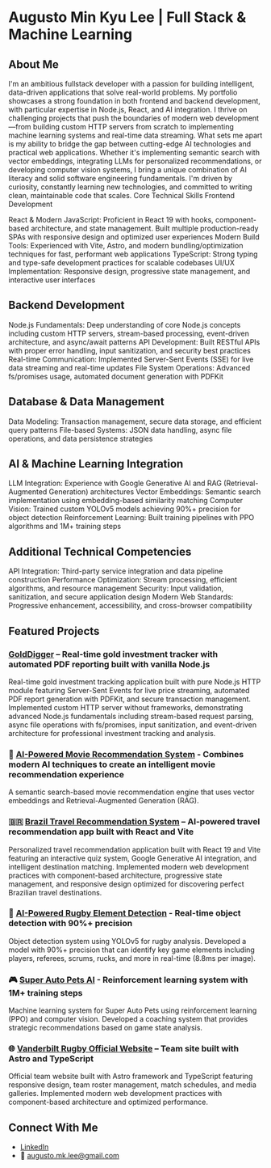 # Augusto Min Kyu Lee | Full Stack & Machine Learning

## About Me
I'm an ambitious fullstack developer with a passion for building intelligent, data-driven applications that solve real-world problems. My portfolio showcases a strong foundation in both frontend and backend development, with particular expertise in Node.js, React, and AI integration. I thrive on challenging projects that push the boundaries of modern web development—from building custom HTTP servers from scratch to implementing machine learning systems and real-time data streaming.
What sets me apart is my ability to bridge the gap between cutting-edge AI technologies and practical web applications. Whether it's implementing semantic search with vector embeddings, integrating LLMs for personalized recommendations, or developing computer vision systems, I bring a unique combination of AI literacy and solid software engineering fundamentals. I'm driven by curiosity, constantly learning new technologies, and committed to writing clean, maintainable code that scales.
Core Technical Skills
Frontend Development

React & Modern JavaScript: Proficient in React 19 with hooks, component-based architecture, and state management. Built multiple production-ready SPAs with responsive design and optimized user experiences
Modern Build Tools: Experienced with Vite, Astro, and modern bundling/optimization techniques for fast, performant web applications
TypeScript: Strong typing and type-safe development practices for scalable codebases
UI/UX Implementation: Responsive design, progressive state management, and interactive user interfaces

## Backend Development

Node.js Fundamentals: Deep understanding of core Node.js concepts including custom HTTP servers, stream-based processing, event-driven architecture, and async/await patterns
API Development: Built RESTful APIs with proper error handling, input sanitization, and security best practices
Real-time Communication: Implemented Server-Sent Events (SSE) for live data streaming and real-time updates
File System Operations: Advanced fs/promises usage, automated document generation with PDFKit

## Database & Data Management

Data Modeling: Transaction management, secure data storage, and efficient query patterns
File-based Systems: JSON data handling, async file operations, and data persistence strategies

## AI & Machine Learning Integration

LLM Integration: Experience with Google Generative AI and RAG (Retrieval-Augmented Generation) architectures
Vector Embeddings: Semantic search implementation using embedding-based similarity matching
Computer Vision: Trained custom YOLOv5 models achieving 90%+ precision for object detection
Reinforcement Learning: Built training pipelines with PPO algorithms and 1M+ training steps

## Additional Technical Competencies

API Integration: Third-party service integration and data pipeline construction
Performance Optimization: Stream processing, efficient algorithms, and resource management
Security: Input validation, sanitization, and secure application design
Modern Web Standards: Progressive enhancement, accessibility, and cross-browser compatibility

## Featured Projects

### [GoldDigger](https://github.com/augustomklee/GoldDigger/blob/main/README.md) – Real-time gold investment tracker with automated PDF reporting built with vanilla Node.js
Real-time gold investment tracking application built with pure Node.js HTTP module featuring Server-Sent Events for live price streaming, automated PDF report generation with PDFKit, and secure transaction management. Implemented custom HTTP server without frameworks, demonstrating advanced Node.js fundamentals including stream-based request parsing, async file operations with fs/promises, input sanitization, and event-driven architecture for professional investment tracking and analysis.

### 🍿 [AI-Powered Movie Recommendation System](https://github.com/augustomklee/PopChoice) - Combines modern AI techniques to create an intelligent movie recommendation experience
A semantic search-based movie recommendation engine that uses vector embeddings and Retrieval-Augmented Generation (RAG).

### 🇧🇷 [Brazil Travel Recommendation System](https://github.com/augustomklee/Where2Brazil) – AI-powered travel recommendation app built with React and Vite
Personalized travel recommendation application built with React 19 and Vite featuring an interactive quiz system, Google Generative AI integration, and intelligent destination matching. Implemented modern web development practices with component-based architecture, progressive state management, and responsive design optimized for discovering perfect Brazilian travel destinations.

### 🏉 [AI-Powered Rugby Element Detection](https://github.com/augustomklee/rugby-element-detection) - Real-time object detection with 90%+ precision
Object detection system using YOLOv5 for rugby analysis. Developed a model with 90%+ precision that can identify key game elements including players, referees, scrums, rucks, and more in real-time (8.8ms per image).
  
### 🎮 [Super Auto Pets AI](https://github.com/augustomklee/super-auto-pets-ai) - Reinforcement learning system with 1M+ training steps
Machine learning system for Super Auto Pets using reinforcement learning (PPO) and computer vision. Developed a coaching system that provides strategic recommendations based on game state analysis.

### 🌐 [Vanderbilt Rugby Official Website](https://github.com/augustomklee/VanderbiltRugby) – Team site built with Astro and TypeScript
Official team website built with Astro framework and TypeScript featuring responsive design, team roster management, match schedules, and media galleries. Implemented modern web development practices with component-based architecture and optimized performance.


## Connect With Me
- [LinkedIn](https://linkedin.com/in/augusto-lee/)
- 📧 augusto.mk.lee@gmail.com

